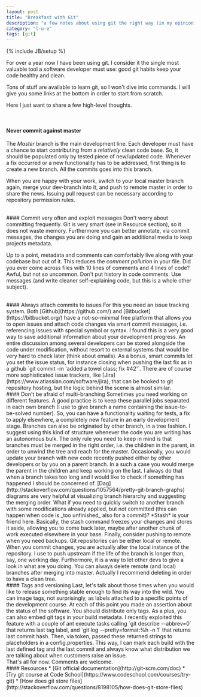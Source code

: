 ```yaml
---
layout: post
title: "Breakfast with Git"
description: "a few notes about using git the right way (in my opinion)"
category: "l-u-e"
tags: [git]
---
```

{% include JB/setup %}

For over a year now I have been using git. I consider it the single most valuable tool a software developer must use: good git habits keep your code healthy and clean.

Tons of stuff are available to learn git, so I won't dive into commands. I will give you some links at the bottom in order to start from scratch.

Here I just want to share a few high-level thoughts. 

<br>

#### Never commit against master
The *Master* branch is the main development line. Each developer must have a chance to start contributing from a _relatively_ clean code base. So, it should be populated only by tested piece of new/updated code. Whenever a fix occurred or a new functionality has to be addressed, first thing is to create a new branch. All the commits goes into this branch.

When you are happy with your work, switch to your local master branch again, merge your dev-branch into it, and push to remote master in order to share the news. Issuing pull request can be necessary according to repository permission rules.

<br>
#### Commit very often and exploit messages
Don't worry about committing frequently. Git is very smart (see in Resource section), so it does not waste memory. Furthermore you can better annotate, via commit messages, the changes you are doing and gain an additional media to keep projects metadata.  

Up to a point, metadata and comments can comfortably live along with your codebase but out of it. This reduces the _comment pollution_ in your file. Did you ever come across files with 10 lines of comments and 4 lines of code? Awful, but not so uncommon. Don't put history in code comments. Use messages (and write cleaner self-explaining code, but this is a whole other subject). 

<br>
#### Always attach commits to issues
For this you need an issue tracking system. Both [Github](https://github.com/) and [Bitbucket](https://bitbucket.org/) have a not-so-minimal free platform that allows you to open issues and attach code changes via smart commit messages, i.e. referencing issues with special symbol or syntax. I found this is a very good way to save additional information about your development progress. An entire discussion among several developers can be stored alongside the code under modification, without resort to external systems that would be very hard to check later (think about emails). As a bonus, smart commits let you set the issue status, for instance closing when pushing the last fix as in a github `git commit -m 'added a towel class; fix #42'`. There are of course more sophisticated issue trackers, like [Jira](https://www.atlassian.com/software/jira), that can be hooked to git repository hosting, but the logic behind the scene is almost similar.

<br>
#### Don't be afraid of multi-branching
Sometimes you need working on different features. A good practice is to keep these parallel jobs separated in each own branch (I use to give branch a name containing the issue-to-be-solved number). So, you can have a functionality waiting for tests, a fix to apply elsewhere, a completely new feature in an early development stage. Branches can also be originated by other branch, in a tree fashion. I suggest using this kind of structure whenever the code you are writing has an autonomous bulk. The only rule you need to keep in mind is that branches must be merged in the right order, i.e. the children in the parent, in order to unwind the tree and reach for the master. 
Occasionally, you would update your branch with new code recently pushed either by other developers or by you on a parent branch. In a such a case you would merge the parent in the children and keep working on the last. I always do that when a branch takes too long and I would like to check if something has happened I should be concerned of. [Dag](http://stackoverflow.com/questions/1057564/pretty-git-branch-graphs) diagrams are very helpful at visualizing branch hierarchy and suggesting the merging order.
What if you need to quickly switch to another branch with some modifications already applied, but not committed (this can happen when code is _too unfinished_ also for a commit)? *Stash* is your friend here. Basically, the stash command freezes your changes and stores it aside, allowing you to come back later, maybe after another chunk of work executed elsewhere in your base.       
Finally, consider pushing to remote when you need backups. Git repositories can be either local or remote. When you commit changes, you are actually alter the local instance of the repository. I use to push upstream if the life of the branch is longer than, say, one working day. Furthermore, it is a way to let other devs to give a look in what are you doing. You can always delete remote (and local) branches after merging into master. Actually I recommend deleting in order to have a clean tree.

<br>
#### Tags and versioning
Last, let's talk about those times when you would like to release something stable enough to find its way into the wild. You can image tags, not surprisingly, as labels attached to a specific points of the development course. At each of this point you made an assertion about the status of the software. You should distribute only tags. As a plus, you can also embed git tags in your build metadata. I recently exploited this feature with a couple of ant execute tasks calling `git describe --abbrev=0` that returns last tag label, and `git log --pretty=format:%h -n 1` that returns last commit hash. Then, via token, passed these returned strings to placeholders in a config.properties. This way, I can mark each build with the last defined tag and the last commit and always know what distribution we are talking about when customers raise an issue.  

<br>
That's all for now. Comments are welcome.

<br>
#### Resources 
* [Git official documentation](http://git-scm.com/doc)
* [Try git course at Code School](https://www.codeschool.com/courses/try-git)
* [How does git store files](http://stackoverflow.com/questions/8198105/how-does-git-store-files)
